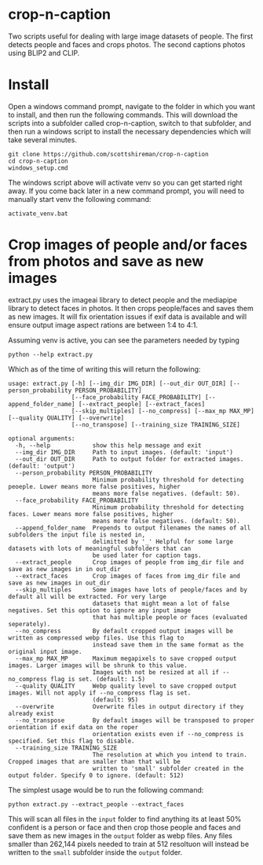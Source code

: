 # crop-n-caption
Two scripts useful for dealing with large image datasets of people. The first detects people and faces and crops photos. The second captions photos using BLIP2 and CLIP.

# Install

Open a windows command prompt, navigate to the folder in which you want to install, and then run the following commands. This will download the scripts into a subfolder called crop-n-caption, switch to that subfolder, and then run a windows script to install the necessary dependencies which will take several minutes.

```
git clone https://github.com/scottshireman/crop-n-caption
cd crop-n-caption
windows_setup.cmd
```

The windows script above will activate venv so you can get started right away. If you come back later in a new command prompt, you will need to manually start venv the following command:

```
activate_venv.bat
```


# Crop images of people and/or faces from photos and save as new images
extract.py uses the imageai library to detect people and the mediapipe library to detect faces in photos. It then crops people/faces and saves them as new images. It will fix orientation issues if exif data is available and will ensure output image aspect rations are between 1:4 to 4:1.

Assuming venv is active, you can see the parameters needed by typing
```
python --help extract.py
```

Which as of the time of writing this will return the following:
```
usage: extract.py [-h] [--img_dir IMG_DIR] [--out_dir OUT_DIR] [--person_probability PERSON_PROBABILITY]
                  [--face_probability FACE_PROBABILITY] [--append_folder_name] [--extract_people] [--extract_faces]
                  [--skip_multiples] [--no_compress] [--max_mp MAX_MP] [--quality QUALITY] [--overwrite]
                  [--no_transpose] [--training_size TRAINING_SIZE]

optional arguments:
  -h, --help            show this help message and exit
  --img_dir IMG_DIR     Path to input images. (default: 'input')
  --out_dir OUT_DIR     Path to output folder for extracted images. (default: 'output')
  --person_probability PERSON_PROBABILITY
                        Minimum probability threshold for detecting peoeple. Lower means more false positives, higher
                        means more false negatives. (default: 50).
  --face_probability FACE_PROBABILITY
                        Minimum probability threshold for detecting faces. Lower means more false positives, higher
                        means more false negatives. (default: 50).
  --append_folder_name  Prepends to output filenames the names of all subfolders the input file is nested in,
                        delimitted by '_' Helpful for some large datasets with lots of meaningful subfolders that can
                        be used later for caption tags.
  --extract_people      Crop images of people from img_dir file and save as new images in in out_dir
  --extract_faces       Crop images of faces from img_dir file and save as new images in out_dir
  --skip_multiples      Some images have lots of people/faces and by default all will be extracted. For very large
                        datasets that might mean a lot of false negatives. Set this option to ignore any input image
                        that has multiple people or faces (evaluated seperately).
  --no_compress         By default cropped output images will be written as compressed webp files. Use this flag to
                        instead save them in the same format as the original input image.
  --max_mp MAX_MP       Maximum megapixels to save cropped output images. Larger images will be shrunk to this value.
                        Images with not be resized at all if --no_compress flag is set. (default: 1.5)
  --quality QUALITY     Webp quality level to save cropped output images. Will not apply if --no_compress flag is set.
                        (default: 95)
  --overwrite           Overwrite files in output directory if they already exist
  --no_transpose        By default images will be transposed to proper orientation if exif data on the roper
                        orientation exists even if --no_compress is specified. Set this flag to disable.
  --training_size TRAINING_SIZE
                        The resolution at which you intend to train. Cropped images that are smaller than that will be
                        written to 'small' subfolder created in the output folder. Specify 0 to ignore. (default: 512)
```

The simplest usage would be to run the following command:
```
python extract.py --extract_people --extract_faces
```
This will scan all files in the ```input``` folder to find anything its at least 50% confident is a person or face and then crop those people and faces and save them as new images in the ```output``` folder as webp files. Any files smaller than 262,144 pixels needed to train at 512 resoltuon will instead be written to the ```small``` subfolder inside the ```output``` folder.
